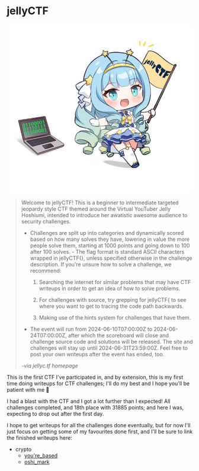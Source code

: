 # jellyCTF

![jellyCTF via jellyc.tf](jellyctf-resize.jpg)

> Welcome to jellyCTF! This is a beginner to intermediate targeted jeopardy style CTF themed around the Virtual YouTuber Jelly Hoshiumi, intended to introduce her awatistic awesome audience to security challenges.
>
>   - Challenges are split up into categories and dynamically scored based on how many solves they have, lowering in value the more people solve them, starting at 1000 points and going down to 100 after 100 solves.
    - The flag format is standard ASCII characters wrapped in jellyCTF{}, unless specified otherwise in the challenge description.
    If you're unsure how to solve a challenge, we recommend:
>
>       1. Searching the internet for similar problems that may have CTF writeups in order to get an idea of how to solve problems.
>
>       2. For challenges with source, try grepping for jellyCTF{ to see where you want to get to tracing the code path backwards.
>
>       3. Making use of the hints system for challenges that have them.
>    - The event will run from 2024-06-10T07:00:00Z to 2024-06-24T07:00:00Z, after which the scoreboard will close and challenge source code and solutions will be released. The site and challenges will stay up until 2024-06-31T23:59:00Z. Feel free to post your own writeups after the event has ended, too.
>
> _-via jellyc.tf homepage_

This is the first CTF I've participated in, and by extension, this is my first time doing writeups for CTF challenges; I'll do my best and I hope you'll be patient with me :pray:

I had a blast with the CTF and I got a lot further than I expected! All challenges completed, and 18th place with 31885 points; and here I was, expecting to drop out after the first day.

I hope to get writeups for all the challenges done eventually, but for now I'll just focus on getting some of my favourites done first, and I'll be sure to link the finished writeups here:

- crypto
    - [you're_based](./crypto/you're_based/index.md)
    - [oshi_mark](./forensics/oshi_mark/index.md)
